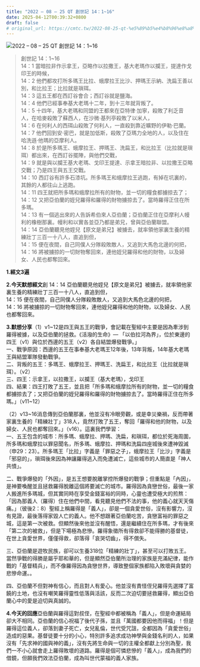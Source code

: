 ```yaml
---
title: "2022 – 08 – 25 QT 創世記 14：1~16"
date: 2025-04-12T00:39:32+0800
draft: false
# original_url: https://cmtc.tw/2022-08-25-qt-%e5%89%b5%e4%b8%96%e8%a8%98-14%ef%bc%9a116
---
```


![2022 – 08 – 25 QT 創世記 14：1~16](/images/qt.jpg  "2022 – 08 – 25 QT 創世記 14：1~16")

> 創世記 14：1~16  
> 14：1 當暗拉非作示拿王，亞略作以拉撒王，基大老瑪作以攔王，提達作戈印王的時候，  
> 14：2 他們都攻打所多瑪王比拉、蛾摩拉王比沙、押瑪王示納、洗扁王善以別，和比拉王；比拉就是瑣珥。  
> 14：3 這五王都在西訂谷會合；西訂谷就是鹽海。  
> 14：4 他們已經事奉基大老瑪十二年，到十三年就背叛了。  
> 14：5 十四年，基大老瑪和同盟的王都來在亞特律‧加寧，殺敗了利乏音人，在哈麥殺敗了蘇西人，在沙微‧基列亭殺敗了以米人，  
> 14：6 在何利人的西珥山殺敗了何利人，一直殺到靠近曠野的伊勒‧巴蘭。  
> 14：7 他們回到安‧密巴，就是加低斯，殺敗了亞瑪力全地的人，以及住在哈洗遜‧他瑪的亞摩利人。  
> 14：8 於是所多瑪王、蛾摩拉王、押瑪王、洗扁王，和比拉王（比拉就是瑣珥）都出來，在西訂谷擺陣，與他們交戰，  
> 14：9 就是與以攔王基大老瑪、戈印王提達、示拿王暗拉非、以拉撒王亞略交戰；乃是四王與五王交戰。  
> 14：10 西訂谷有許多石漆坑。所多瑪王和蛾摩拉王逃跑，有掉在坑裏的，其餘的人都往山上逃跑。  
> 14：11 四王就把所多瑪和蛾摩拉所有的財物，並一切的糧食都擄掠去了；  
> 14：12 又把亞伯蘭的姪兒羅得和羅得的財物擄掠去了。當時羅得正住在所多瑪。  
> 14：13 有一個逃出來的人告訴希伯來人亞伯蘭；亞伯蘭正住在亞摩利人幔利的橡樹那裏。幔利和以實各並亞乃都是弟兄，曾與亞伯蘭聯盟。  
> 14：14 亞伯蘭聽見他姪兒【原文是弟兄】被擄去，就率領他家裏生養的精練壯丁三百一十八人，直追到但，  
> 14：15 便在夜間，自己同僕人分隊殺敗敵人，又追到大馬色北邊的何把，  
> 14：16 將被擄掠的一切財物奪回來，連他姪兒羅得和他的財物，以及婦女、人民也都奪回來。

**1.經文3遍**

**2.今天默想經文**創 14：14 亞伯蘭聽見他姪兒【原文是弟兄】被擄去，就率領他家裏生養的精練壯丁三百一十八人，直追到但，  
14：15 便在夜間，自己同僕人分隊殺敗敵人，又追到大馬色北邊的何把，  
14：16 將被擄掠的一切財物奪回來，連他姪兒羅得和他的財物，以及婦女、人民也都奪回來。

**3.默想分享**（1）v1~12是四王與五王的戰爭，會記載在聖經中主要是因為牽涉到羅得被據，以及亞伯蘭的拯救。《活潑的生命》— 「以伯拉河為界」，位於東邊的四王（v1）與位於西邊的五王（v2）各自結盟爆發戰爭。」  
一、戰爭原因：西邊的五王在事奉基大老瑪王12年後，13年背叛，14年基大老瑪王與結盟軍隊發動戰爭。  
二、背叛的五王：多瑪王、蛾摩拉王、押瑪王、洗扁王，和比拉王（比拉就是瑣珥）。（v2）  
三、四王：示拿王，以拉撒王，以攔王（基大老瑪），戈印王  
四、結果：四王打敗了五王，並且把「所多瑪和蛾摩拉所有的財物，並一切的糧食都擄掠去了；又把亞伯蘭的姪兒羅得和羅得的財物擄掠去了。當時羅得正住在所多瑪。」（v11~12）

（2）v13~16消息傳到亞伯蘭那裏，他並沒有冷眼旁觀，或是幸災樂禍，反而帶著家裏生養的「精練壯丁」318人，竟然打敗了五王，奪回「羅得和他的財物，以及婦女、人民也都奪回來。」（v16）。這裏我們學習：  
一、五王包含的城市：所多瑪、蛾摩拉、押瑪、洗扁，和瑣珥，都位於死海周圍，所多瑪和蛾摩拉以罪惡聞名，所多瑪、蛾摩拉、押瑪和洗扁四座城後來遭神毀滅（申29：23）。所多瑪王「比拉」字義是「罪惡之子」，蛾摩拉王「比沙」字義是「邪惡的」，瑣珥後來因為神讓羅得逃入而免遭滅亡，這些城市的人簡直是「神人共憤」。

二、戰爭爆發的「外因」，是五王想要脫離掌控所爆發的戰爭；但重點是「內因」，是神要喚醒並且拯救羅得脫離這個將要滅亡的城市。羅得因為貪戀世俗，最後一家人搬進所多瑪城，但其實同時在享受金錢富裕的同時，心靈也遭受極大的煎熬：「因為那義人（羅得）住在他們中間，看見聽見他們不法的事，他的義心就天天傷痛。」（彼後2：8）聖經上稱羅得是「義人」，卻是一個貪愛世俗，沒有影響力，沒有見證，最後落得家毀人亡的義人。他不想跟著亞伯蘭吃苦，貪戀富裕的罪惡之城，這是第一次被救。但顯然後來他並沒有醒悟，還是繼續住在所多瑪，才有後來「第二次的被救」，但是下場極為悲慘。羅得象徵所有得救卻不能得勝的基督徒，在世上貪愛世界，僅僅得救，卻落得「哀哭切齒」，得不償失。

三、亞伯蘭是遊牧民族，卻可以生養318位「精練的壯丁」，甚至可以打敗五王。當然爭戰的得勝是屬乎耶和華的，但是顯然亞伯蘭所治理的家族是充滿紀律，能作戰的「基督精兵」，而不像羅得因為貪戀世界，導致整個家族都陷入敗壞與貪婪的悲慘命運。。

四、亞伯蘭不但對神有信心，而且對人有愛心。他並沒有責怪侄兒羅得先選擇了富饒的土地，也沒有嘲笑羅得靈性低落與活該，反而二次迫切要拯救羅得，顯出亞伯蘭心中的愛是迫切與真誠的。

**4.今天的回應**亞伯蘭與羅得這對叔侄，在聖經中都被稱為「義人」，但是命運結局卻大不相同。亞伯蘭的信心祝福了後代子孫，並且「萬國都要因他而得福」！但是羅得這位義人，卻落到妻子死亡，女兒亂倫，世代受咒詛，全都因為「貪愛世俗」造成的惡果。基督徒要十分的小心，特別許多追求成功神學與金錢名利的人，如果沒有「先求神的國與神的義」，沒有先將生命與一切的主權全都獻上分別為聖，我們一不小心就會走上羅得敗壞的道路。羅得是個可憐悲慘的「義人」，成為我們的借鏡，但願我們效法亞伯蘭，成為叫世代蒙福的義人家族。